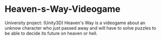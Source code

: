 # Heaven-s-Way-Videogame
University project: (Unity3D) Heaven's Way is a videogame about an unknow character who just passed away and will have to solve puzzles to be able to decide its future on heaven or hell.
